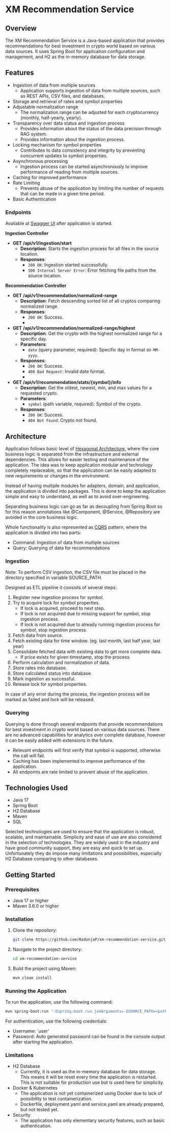 # XM Recommendation Service

## Overview

The XM Recommendation Service is a Java-based application that provides recommendations for best investment in crypto
world based on various data sources.
It uses Spring Boot for application configuration and management, and H2 as the in-memory database for data storage.

## Features

- Ingestion of data from multiple sources
    - Application supports ingestion of data from multiple sources, such as REST APIs, CSV files, and databases.
- Storage and retrieval of rates and symbol properties
- Adjustable normalization range
    - The normalization range can be adjusted for each cryptocurrency (monthly, half-yearly, yearly).
- Transparency over data status and ingestion process
    - Provides information about the status of the data precision through RAG system.
    - Provides information about the ingestion process.
- Locking mechanism for symbol properties
    - Contributes to data consistency and integrity by preventing concurrent updates to symbol properties.
- Asynchronous processing
    - Ingestion process can be started asynchronously to improve performance of reading from multiple sources.
- Caching for improved performance
- Rate Limiting
    - Prevents abuse of the application by limiting the number of requests that can be made in a given time period.
- Basic Authentication


### Endpoints

Available at [Swagger UI](http://localhost:8080/swagger-ui.html) after application is started.

**Ingestion Controller**
- **GET /api/v1/ingestion/start**
    - **Description**: Starts the ingestion process for all files in the source location.
    - **Responses**:
        - `200 OK`: Ingestion started successfully.
        - `500 Internal Server Error`: Error fetching file paths from the source location.

**Recommendation Controller**

- **GET /api/v1/recommendation/normalized-range**
    - **Description**: Fetch descending sorted list of all cryptos comparing normalized range.
    - **Responses**:
        - `200 OK`: Success.
        - 
- **GET /api/v1/recommendation/normalized-range/highest**
    - **Description**: Get the crypto with the highest normalized range for a specific day.
    - **Parameters**:
        - `date` (query parameter, required): Specific day in format `dd-MM-yyyy`.
    - **Responses**:
        - `200 OK`: Success.
        - `400 Bad Request`: Invalid date format.
        - 
- **GET /api/v1/recommendation/stats/{symbol}/info**
    - **Description**: Get the oldest, newest, min, and max values for a requested crypto.
    - **Parameters**:
        - `symbol` (path variable, required): Symbol of the crypto.
    - **Responses**:
        - `200 OK`: Success.
        - `404 Not Found`: Crypto not found.

## Architecture
    
Application follows basic level of [Hexagonal Architecture](https://alistaircockburn.com/Hexagonal%20Budapest%2023-05-18.pdf), where the core business logic is separated from the
infrastructure and external dependencies. This allows for easier testing and maintenance of the application.
The idea was to keep application modular and technology completely replaceable, so that the application can be easily adapted to new
requirements or changes in the environment.

Instead of having multiple modules for adapters, domain, and application, the application is divided into packages.
This is done to keep the application simple and easy to understand, as well as to avoid over-engineering.

Separating business logic can go as far as decoupling from Spring Boot so for this reason annotations like 
@Component, @Service, @Repository are avoided in the core business logic.

Whole functionality is also represented as [CQRS](https://martinfowler.com/bliki/CQRS.html) pattern, where the application is divided into two parts:
- Command: Ingestion of data from multiple sources
- Query: Querying of data for recommendations

### Ingestion

Note: To perform CSV ingestion, the CSV file must be placed in the directory specified in variable SOURCE_PATH.

Designed as ETL pipeline it consists of several steps:

1. Register new ingestion process for symbol.
2. Try to acquire lock for symbol properties.
   - If lock is acquired, proceed to next step.
   - If lock is not acquired due to missing support for symbol, stop ingestion process.
   - If lock is not acquired due to already running ingestion process for symbol, stop ingestion process.
3. Fetch data from source.
4. Fetch existing data for time window. (eg. last month, last half year, last year)
5. Consolidate fetched data with existing data to get more complete data.
   - If price exists for given timestamp, stop the process.
6. Perform calculation and normalization of data.
7. Store rates into database.
8. Store calculated status into database.
9. Mark ingestion as successful.
10. Release lock for symbol properties.

In case of any error during the process, the ingestion process will be marked as failed and lock will be released.

### Querying

Querying is done through several endpoints that provide recommendations for best investment in crypto world based on various data sources.
There are no advanced capabilities for analytics over complete database, however it can be easily added with extensions in the future.

- Relevant endpoints will first verify that symbol is supported, otherwise the call will fail.
- Caching has been implemented to improve performance of the application.
- All endpoints are rate limited to prevent abuse of the application.

## Technologies Used

- Java 17
- Spring Boot
- H2 Database
- Maven
- SQL

Selected technologies are used to ensure that the application is robust, scalable, and maintainable.
Simplicity and ease of use are also considered in the selection of technologies.
They are widely used in the industry and have good community support, they are easy and quick to set up.
Unfortunately they do impose many limitations and possibilities, especially H2 Database comparing to other databases.

## Getting Started

### Prerequisites

- Java 17 or higher
- Maven 3.6.0 or higher

### Installation

1. Clone the repository:
    ```sh
    git clone https://github.com/RadonjaP/xm-recommendation-service.git
    ```
2. Navigate to the project directory:
    ```sh
    cd xm-recommendation-service
    ```
3. Build the project using Maven:
    ```sh
    mvn clean install
    ```

### Running the Application

To run the application, use the following command:

```sh
mvn spring-boot:run "-Dspring-boot.run.jvmArguments=-DSOURCE_PATH=<path_to_csv_files>"
```

For authentication, use the following credentials:
- Username: `user'
- Password: Auto generated password can be found in the console output after starting the application.

### Limitations

- H2 Database
    - Currently, it is used as the in-memory database for data storage. This means it will be reset every time the
      application is restarted. This is not suitable for production use but is used here for simplicity.
- Docker & Kubernetes
    - The application is not yet containerized using Docker due to lack of possibility to test containerization.
    - Dockerfile, deployment.yaml and service.yaml are already prepared, but not tested yet.
- Security
    - The application has only elementary security features, such as basic authentication.
